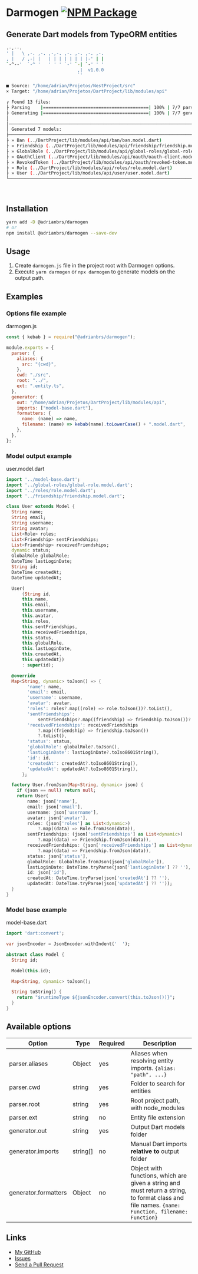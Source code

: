 # Darmogen [![NPM Package](https://img.shields.io/npm/v/@adrianbrs/darmogen)](https://www.npmjs.com/package/@adrianbrs/darmogen)

## Generate Dart models from TypeORM entities

```bash
.-,--.
' |   \ ,-. ,-. ,-,-. ,-. ,-. ,-. ,-.
, |   / ,-| |   | | | | | | | |-' | |
`-^--'  `-^ '   ' ' ' `-' `-| `-' ' '
                           ,|  v1.0.0
                           `'

■ Source: "/home/adrian/Projetos/NestProject/src"
× Target: "/home/adrian/Projetos/DartProject/lib/modules/api"

┌ Found 13 files:
├ Parsing    |========================================| 100% | 7/7 parsed files | (User)
├ Generating |========================================| 100% | 7/7 generated files | (User)
│
│─────────────────────────────────────────────────────────────────────────────────────┐
│ Generated 7 models:                                                                 │
├─────────────────────────────────────────────────────────────────────────────────────┤
├ » Ban (../DartProject/lib/modules/api/ban/ban.model.dart)                           │
├ » Friendship (../DartProject/lib/modules/api/friendship/friendship.model.dart)      │
├ » GlobalRole (../DartProject/lib/modules/api/global-roles/global-role.model.dart)   │
├ » OAuthClient (../DartProject/lib/modules/api/oauth/oauth-client.model.dart)        │
├ » RevokedToken (../DartProject/lib/modules/api/oauth/revoked-token.model.dart)      │
├ » Role (../DartProject/lib/modules/api/roles/role.model.dart)                       │
├ » User (../DartProject/lib/modules/api/user/user.model.dart)                        │
└─────────────────────────────────────────────────────────────────────────────────────┘
```

<br/>

## Installation

```bash
yarn add -D @adrianbrs/darmogen
# or
npm install @adrianbrs/darmogen --save-dev
```

## Usage

1. Create `darmogen.js` file in the project root with Darmogen options.
2. Execute `yarn darmogen` or `npx darmogen` to generate models on the output path.

## Examples

### Options file example

darmogen.js

```js
const { kebab } = require("@adrianbrs/darmogen");

module.exports = {
  parser: {
    aliases: {
      src: "{cwd}",
    },
    cwd: "./src",
    root: "../",
    ext: ".entity.ts",
  },
  generator: {
    out: "/home/adrian/Projetos/DartProject/lib/modules/api",
    imports: ["model-base.dart"],
    formatters: {
      name: (name) => name,
      filename: (name) => kebab(name).toLowerCase() + ".model.dart",
    },
  },
};
```

### Model output example

user.model.dart

```dart
import '../model-base.dart';
import '../global-roles/global-role.model.dart';
import '../roles/role.model.dart';
import '../friendship/friendship.model.dart';

class User extends Model {
  String name;
  String email;
  String username;
  String avatar;
  List<Role> roles;
  List<Friendship> sentFriendships;
  List<Friendship> receivedFriendships;
  dynamic status;
  GlobalRole globalRole;
  DateTime lastLoginDate;
  String id;
  DateTime createdAt;
  DateTime updatedAt;

  User(
      {String id,
      this.name,
      this.email,
      this.username,
      this.avatar,
      this.roles,
      this.sentFriendships,
      this.receivedFriendships,
      this.status,
      this.globalRole,
      this.lastLoginDate,
      this.createdAt,
      this.updatedAt})
      : super(id);

  @override
  Map<String, dynamic> toJson() => {
        'name': name,
        'email': email,
        'username': username,
        'avatar': avatar,
        'roles': roles?.map((role) => role.toJson())?.toList(),
        'sentFriendships':
            sentFriendships?.map((friendship) => friendship.toJson())?.toList(),
        'receivedFriendships': receivedFriendships
            ?.map((friendship) => friendship.toJson())
            ?.toList(),
        'status': status,
        'globalRole': globalRole?.toJson(),
        'lastLoginDate': lastLoginDate?.toIso8601String(),
        'id': id,
        'createdAt': createdAt?.toIso8601String(),
        'updatedAt': updatedAt?.toIso8601String(),
      };

  factory User.fromJson(Map<String, dynamic> json) {
    if (json == null) return null;
    return User(
        name: json['name'],
        email: json['email'],
        username: json['username'],
        avatar: json['avatar'],
        roles: (json['roles'] as List<dynamic>)
            ?.map((data) => Role.fromJson(data)),
        sentFriendships: (json['sentFriendships'] as List<dynamic>)
            ?.map((data) => Friendship.fromJson(data)),
        receivedFriendships: (json['receivedFriendships'] as List<dynamic>)
            ?.map((data) => Friendship.fromJson(data)),
        status: json['status'],
        globalRole: GlobalRole.fromJson(json['globalRole']),
        lastLoginDate: DateTime.tryParse(json['lastLoginDate'] ?? ''),
        id: json['id'],
        createdAt: DateTime.tryParse(json['createdAt'] ?? ''),
        updatedAt: DateTime.tryParse(json['updatedAt'] ?? ''));
  }
}

```

### Model base example

model-base.dart

```dart
import 'dart:convert';

var jsonEncoder = JsonEncoder.withIndent('  ');

abstract class Model {
  String id;

  Model(this.id);

  Map<String, dynamic> toJson();

  String toString() {
    return "$runtimeType ${jsonEncoder.convert(this.toJson())}";
  }
}

```

## Available options

| Option               | Type     | Required | Description                                                                                                                                      |
| -------------------- | -------- | -------- | ------------------------------------------------------------------------------------------------------------------------------------------------ |
| parser.aliases       | Object   | yes      | Aliases when resolving entity imports. `{alias: "path", ...}`                                                                                    |
| parser.cwd           | string   | yes      | Folder to search for entities                                                                                                                    |
| parser.root          | string   | yes      | Root project path, with node_modules                                                                                                             |
| parser.ext           | string   | no       | Entity file extension                                                                                                                            |
| generator.out        | string   | yes      | Output Dart models folder                                                                                                                        |
| generator.imports    | string[] | no       | Manual Dart imports **relative to** output folder                                                                                                |
| generator.formatters | Object   | no       | Object with functions, which are given a string and must return a string, to format class and file names. `{name: Function, filename: Function}` |

## Links

- [My GitHub](https://github.com/adrianbrs)
- [Issues](https://github.com/adrianbrs/darmogen/issues)
- [Send a Pull Request](https://github.com/adrianbrs/darmogen/pulls)
